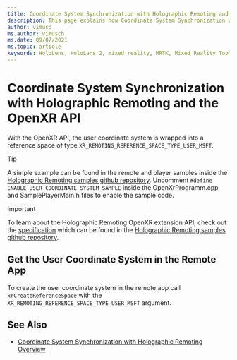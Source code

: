 ```yaml
---
title: Coordinate System Synchronization with Holographic Remoting and the OpenXR API
description: This page explains how Coordinate System Synchronization with Holographic Remoting and the OpenXR API works
author: vimusc
ms.author: vimusch
ms.date: 09/07/2021
ms.topic: article
keywords: HoloLens, HoloLens 2, mixed reality, MRTK, Mixed Reality Toolkit, augmented reality, virtual reality, mixed reality headsets, learn, tutorial, getting started, holographic remoting, openxr
---
```


# Coordinate System Synchronization with Holographic Remoting and the OpenXR API

With the OpenXR API, the user coordinate system is wrapped into a reference space of type ```XR_REMOTING_REFERENCE_SPACE_TYPE_USER_MSFT```.

>[!TIP]
>A simple example can be found in the remote and player samples inside the [Holographic Remoting samples github repository](https://github.com/microsoft/MixedReality-HolographicRemoting-Samples).
>Uncomment ```#define ENABLE_USER_COORDINATE_SYSTEM_SAMPLE``` inside the OpenXrProgramm.cpp and SamplePlayerMain.h files to enable the sample code.

>[!IMPORTANT]
>To learn about the Holographic Remoting OpenXR extension API, check out the [specification](https://htmlpreview.github.io/?https://github.com/microsoft/MixedReality-HolographicRemoting-Samples/blob/main/remote_openxr/specification.html) which can be found in the [Holographic Remoting samples github repository](https://github.com/microsoft/MixedReality-HolographicRemoting-Samples).

## Get the User Coordinate System in the Remote App

To create the user coordinate system in the remote app call ```xrCreateReferenceSpace``` with the ```XR_REMOTING_REFERENCE_SPACE_TYPE_USER_MSFT``` argument.

## See Also
* [Coordinate System Synchronization with Holographic Remoting Overview](../advanced-concepts/holographic-remoting-coordinate-system-synchronization.md)
